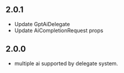 ## 2.0.1

* Update GptAiDelegate
* Update AiCompletionRequest props

## 2.0.0

* multiple ai supported by delegate system.
